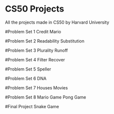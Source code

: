 

# CS50 Projects
All the projects made in CS50 by Harvard University

#Problem Set 1
Credit
Mario

#Problem Set 2
Readability
Substitution

#Problem Set 3
Plurality
Runoff

#Problem Set 4
Filter
Recover

#Problem Set 5
Speller

#Problem Set 6
DNA

#Problem Set 7
Houses 
Movies

#Problem Set 8
Mario Game
Pong Game

#Final Project
Snake Game
